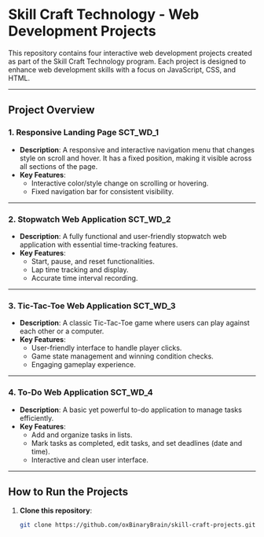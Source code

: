 # Skill Craft Technology - Web Development Projects

This repository contains four interactive web development projects created as part of the Skill Craft Technology program. Each project is designed to enhance web development skills with a focus on JavaScript, CSS, and HTML. 

---

## Project Overview

### 1. **Responsive Landing Page**  **SCT_WD_1**
   - **Description**: A responsive and interactive navigation menu that changes style on scroll and hover. It has a fixed position, making it visible across all sections of the page.
   - **Key Features**:
     - Interactive color/style change on scrolling or hovering.
     - Fixed navigation bar for consistent visibility.

---

### 2. **Stopwatch Web Application**  **SCT_WD_2**
   - **Description**: A fully functional and user-friendly stopwatch web application with essential time-tracking features.
   - **Key Features**:
     - Start, pause, and reset functionalities.
     - Lap time tracking and display.
     - Accurate time interval recording.

---

### 3. **Tic-Tac-Toe Web Application**  **SCT_WD_3**
   - **Description**: A classic Tic-Tac-Toe game where users can play against each other or a computer.
   - **Key Features**:
     - User-friendly interface to handle player clicks.
     - Game state management and winning condition checks.
     - Engaging gameplay experience.

---

### 4. **To-Do Web Application**  **SCT_WD_4**
   - **Description**: A basic yet powerful to-do application to manage tasks efficiently.
   - **Key Features**:
     - Add and organize tasks in lists.
     - Mark tasks as completed, edit tasks, and set deadlines (date and time).
     - Interactive and clean user interface.

---

## How to Run the Projects

1. **Clone this repository**:
   ```bash
   git clone https://github.com/oxBinaryBrain/skill-craft-projects.git
